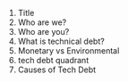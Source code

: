 
1. Title
1. Who are we?
1. Who are you?
1. What is technical debt?
1. Monetary vs Environmental
1. tech debt quadrant
1. Causes of Tech Debt
